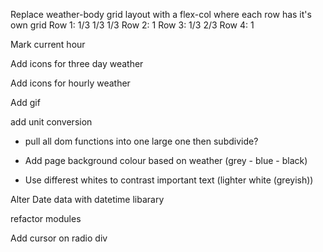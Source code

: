 Replace weather-body grid layout with a flex-col where each row has it's own grid
Row 1:
    1/3 1/3 1/3
Row 2:
    1
Row 3:
    1/3 2/3
Row 4:
    1

Mark current hour

Add icons for three day weather

Add icons for hourly weather

Add gif

add unit conversion
- pull all dom functions into one large one then subdivide?

- Add page background colour based on weather (grey - blue - black)
- Use differest whites to contrast important text (lighter white (greyish))

Alter Date data with datetime libarary

refactor modules

Add cursor on radio div